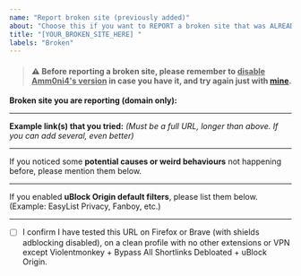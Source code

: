 ```yaml
---
name: "Report broken site (previously added)"
about: "Choose this if you want to REPORT a broken site that was ALREADY ADDED"
title: "[YOUR_BROKEN_SITE_HERE] "
labels: "Broken"
---
```


> #### ⚠️ Before reporting a broken site, please remember to <u>disable Amm0ni4's version</u> in case you have it, and try again just with [mine](https://codeberg.org/gongchandang49/bypass-all-shortlinks-debloated/raw/branch/main/Bypass_All_Shortlinks.user.js).

**Broken site you are reporting (domain only):**


____

**Example link(s) that you tried:**
_(Must be a full URL, longer than above. If you can add several, even better)_


____

If you noticed some **potential causes or weird behaviours** not happening before, please mention them below.


____

If you enabled **uBlock Origin default filters**, please list them below.
(Example: EasyList Privacy, Fanboy, etc.)


____

- [ ] I confirm I have tested this URL on Firefox or Brave (with shields adblocking disabled), on a clean profile with no other extensions or VPN except Violentmonkey + Bypass All Shortlinks Debloated + uBlock Origin.
